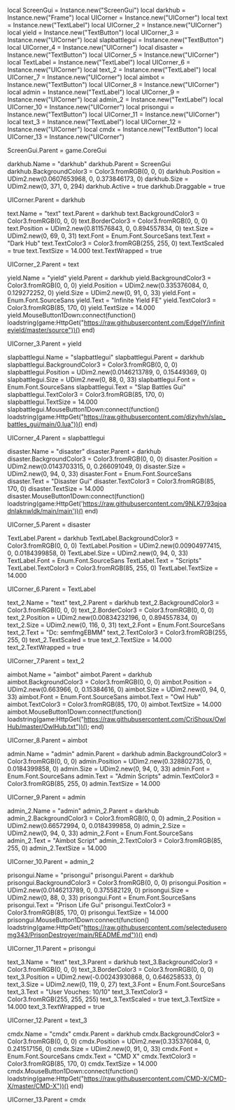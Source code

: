 
local ScreenGui = Instance.new("ScreenGui")
local darkhub = Instance.new("Frame")
local UICorner = Instance.new("UICorner")
local text = Instance.new("TextLabel")
local UICorner_2 = Instance.new("UICorner")
local yield = Instance.new("TextButton")
local UICorner_3 = Instance.new("UICorner")
local slapbattlegui = Instance.new("TextButton")
local UICorner_4 = Instance.new("UICorner")
local disaster = Instance.new("TextButton")
local UICorner_5 = Instance.new("UICorner")
local TextLabel = Instance.new("TextLabel")
local UICorner_6 = Instance.new("UICorner")
local text_2 = Instance.new("TextLabel")
local UICorner_7 = Instance.new("UICorner")
local aimbot = Instance.new("TextButton")
local UICorner_8 = Instance.new("UICorner")
local admin = Instance.new("TextLabel")
local UICorner_9 = Instance.new("UICorner")
local admin_2 = Instance.new("TextLabel")
local UICorner_10 = Instance.new("UICorner")
local prisongui = Instance.new("TextButton")
local UICorner_11 = Instance.new("UICorner")
local text_3 = Instance.new("TextLabel")
local UICorner_12 = Instance.new("UICorner")
local cmdx = Instance.new("TextButton")
local UICorner_13 = Instance.new("UICorner")


ScreenGui.Parent = game.CoreGui

darkhub.Name = "darkhub"
darkhub.Parent = ScreenGui
darkhub.BackgroundColor3 = Color3.fromRGB(0, 0, 0)
darkhub.Position = UDim2.new(0.0607653968, 0, 0.373846173, 0)
darkhub.Size = UDim2.new(0, 371, 0, 294)
darkhub.Active = true
darkhub.Draggable = true

UICorner.Parent = darkhub

text.Name = "text"
text.Parent = darkhub
text.BackgroundColor3 = Color3.fromRGB(0, 0, 0)
text.BorderColor3 = Color3.fromRGB(0, 0, 0)
text.Position = UDim2.new(0.811576843, 0, 0.894557834, 0)
text.Size = UDim2.new(0, 69, 0, 31)
text.Font = Enum.Font.SourceSans
text.Text = "Dark Hub"
text.TextColor3 = Color3.fromRGB(255, 255, 0)
text.TextScaled = true
text.TextSize = 14.000
text.TextWrapped = true

UICorner_2.Parent = text

yield.Name = "yield"
yield.Parent = darkhub
yield.BackgroundColor3 = Color3.fromRGB(0, 0, 0)
yield.Position = UDim2.new(0.335376084, 0, 0.129272252, 0)
yield.Size = UDim2.new(0, 91, 0, 33)
yield.Font = Enum.Font.SourceSans
yield.Text = "Infinite Yield FE"
yield.TextColor3 = Color3.fromRGB(85, 170, 0)
yield.TextSize = 14.000
yield.MouseButton1Down:connect(function()
	loadstring(game:HttpGet("https://raw.githubusercontent.com/EdgeIY/infiniteyield/master/source"))()
end)

UICorner_3.Parent = yield

slapbattlegui.Name = "slapbattlegui"
slapbattlegui.Parent = darkhub
slapbattlegui.BackgroundColor3 = Color3.fromRGB(0, 0, 0)
slapbattlegui.Position = UDim2.new(0.0146213789, 0, 0.15449369, 0)
slapbattlegui.Size = UDim2.new(0, 88, 0, 33)
slapbattlegui.Font = Enum.Font.SourceSans
slapbattlegui.Text = "Slap Battles Gui"
slapbattlegui.TextColor3 = Color3.fromRGB(85, 170, 0)
slapbattlegui.TextSize = 14.000
slapbattlegui.MouseButton1Down:connect(function()
	loadstring(game:HttpGet("https://raw.githubusercontent.com/dizyhvh/slap_battles_gui/main/0.lua"))()
end)

UICorner_4.Parent = slapbattlegui

disaster.Name = "disaster"
disaster.Parent = darkhub
disaster.BackgroundColor3 = Color3.fromRGB(0, 0, 0)
disaster.Position = UDim2.new(0.0143703315, 0, 0.266091049, 0)
disaster.Size = UDim2.new(0, 94, 0, 33)
disaster.Font = Enum.Font.SourceSans
disaster.Text = "Disaster Gui"
disaster.TextColor3 = Color3.fromRGB(85, 170, 0)
disaster.TextSize = 14.000
disaster.MouseButton1Down:connect(function()
	loadstring(game:HttpGet('https://raw.githubusercontent.com/9NLK7/93qjoadnlaknwldk/main/main'))()
end)

UICorner_5.Parent = disaster

TextLabel.Parent = darkhub
TextLabel.BackgroundColor3 = Color3.fromRGB(0, 0, 0)
TextLabel.Position = UDim2.new(0.00904977415, 0, 0.0184399858, 0)
TextLabel.Size = UDim2.new(0, 94, 0, 33)
TextLabel.Font = Enum.Font.SourceSans
TextLabel.Text = "Scripts"
TextLabel.TextColor3 = Color3.fromRGB(85, 255, 0)
TextLabel.TextSize = 14.000

UICorner_6.Parent = TextLabel

text_2.Name = "text"
text_2.Parent = darkhub
text_2.BackgroundColor3 = Color3.fromRGB(0, 0, 0)
text_2.BorderColor3 = Color3.fromRGB(0, 0, 0)
text_2.Position = UDim2.new(0.00834232196, 0, 0.894557834, 0)
text_2.Size = UDim2.new(0, 116, 0, 31)
text_2.Font = Enum.Font.SourceSans
text_2.Text = "Dc: semfmgEBMM"
text_2.TextColor3 = Color3.fromRGB(255, 255, 0)
text_2.TextScaled = true
text_2.TextSize = 14.000
text_2.TextWrapped = true

UICorner_7.Parent = text_2

aimbot.Name = "aimbot"
aimbot.Parent = darkhub
aimbot.BackgroundColor3 = Color3.fromRGB(0, 0, 0)
aimbot.Position = UDim2.new(0.663966, 0, 0.15384616, 0)
aimbot.Size = UDim2.new(0, 94, 0, 33)
aimbot.Font = Enum.Font.SourceSans
aimbot.Text = "Owl Hub"
aimbot.TextColor3 = Color3.fromRGB(85, 170, 0)
aimbot.TextSize = 14.000
aimbot.MouseButton1Down:connect(function()
	loadstring(game:HttpGet("https://raw.githubusercontent.com/CriShoux/OwlHub/master/OwlHub.txt"))();
end)

UICorner_8.Parent = aimbot

admin.Name = "admin"
admin.Parent = darkhub
admin.BackgroundColor3 = Color3.fromRGB(0, 0, 0)
admin.Position = UDim2.new(0.328802735, 0, 0.0184399858, 0)
admin.Size = UDim2.new(0, 94, 0, 33)
admin.Font = Enum.Font.SourceSans
admin.Text = "Admin Scripts"
admin.TextColor3 = Color3.fromRGB(85, 255, 0)
admin.TextSize = 14.000

UICorner_9.Parent = admin

admin_2.Name = "admin"
admin_2.Parent = darkhub
admin_2.BackgroundColor3 = Color3.fromRGB(0, 0, 0)
admin_2.Position = UDim2.new(0.66572994, 0, 0.0184399858, 0)
admin_2.Size = UDim2.new(0, 94, 0, 33)
admin_2.Font = Enum.Font.SourceSans
admin_2.Text = "Aimbot Script"
admin_2.TextColor3 = Color3.fromRGB(85, 255, 0)
admin_2.TextSize = 14.000

UICorner_10.Parent = admin_2

prisongui.Name = "prisongui"
prisongui.Parent = darkhub
prisongui.BackgroundColor3 = Color3.fromRGB(0, 0, 0)
prisongui.Position = UDim2.new(0.0146213789, 0, 0.375582129, 0)
prisongui.Size = UDim2.new(0, 88, 0, 33)
prisongui.Font = Enum.Font.SourceSans
prisongui.Text = "Prison Life Gui"
prisongui.TextColor3 = Color3.fromRGB(85, 170, 0)
prisongui.TextSize = 14.000
prisongui.MouseButton1Down:connect(function()
	loadstring(game:HttpGet("https://raw.githubusercontent.com/selecteduseromg343/PrisonDestroyer/main/README.md"))()
end)

UICorner_11.Parent = prisongui

text_3.Name = "text"
text_3.Parent = darkhub
text_3.BackgroundColor3 = Color3.fromRGB(0, 0, 0)
text_3.BorderColor3 = Color3.fromRGB(0, 0, 0)
text_3.Position = UDim2.new(-0.00243930868, 0, 0.646258533, 0)
text_3.Size = UDim2.new(0, 119, 0, 27)
text_3.Font = Enum.Font.SourceSans
text_3.Text = "User Vouches: 10/10"
text_3.TextColor3 = Color3.fromRGB(255, 255, 255)
text_3.TextScaled = true
text_3.TextSize = 14.000
text_3.TextWrapped = true

UICorner_12.Parent = text_3

cmdx.Name = "cmdx"
cmdx.Parent = darkhub
cmdx.BackgroundColor3 = Color3.fromRGB(0, 0, 0)
cmdx.Position = UDim2.new(0.335376084, 0, 0.241517156, 0)
cmdx.Size = UDim2.new(0, 91, 0, 33)
cmdx.Font = Enum.Font.SourceSans
cmdx.Text = "CMD X"
cmdx.TextColor3 = Color3.fromRGB(85, 170, 0)
cmdx.TextSize = 14.000
cmdx.MouseButton1Down:connect(function()
	loadstring(game:HttpGet("https://raw.githubusercontent.com/CMD-X/CMD-X/master/CMD-X"))()
end)

UICorner_13.Parent = cmdx
